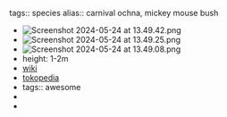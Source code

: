 tags:: species
alias:: carnival ochna, mickey mouse bush

- ![Screenshot 2024-05-24 at 13.49.42.png](https://peach-geographical-bat-397.mypinata.cloud/ipfs/QmXmQposEVTT5Yb25u9cengpU67VAe2LRZXmCc7irGH3qd)
- ![Screenshot 2024-05-24 at 13.49.25.png](https://peach-geographical-bat-397.mypinata.cloud/ipfs/QmeQ4RVpeCbKouhbwXmE8a5SxW24HXhPiDET3guHvbugYY)
- ![Screenshot 2024-05-24 at 13.49.08.png](https://peach-geographical-bat-397.mypinata.cloud/ipfs/Qmb1z6SNjEvDywfsDNf9NL5qcb1Vd5ZD7ASh7VzSuvjF7N)
- height: 1-2m
- [wiki](https://en.wikipedia.org/wiki/Ochna_serrulata)
- [tokopedia](https://www.tokopedia.com/agrost/20-biji-tanaman-ochna-serrulata-mickey-mouse-atau-tanaman-ki-langgeng?extParam=ivf%3Dfalse%26src%3Dsearch&refined=true)
- tags:: awesome
-
-
